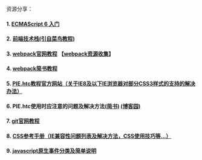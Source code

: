 资源分享：
 ####  1. [ECMAScript 6 入门](http://es6.ruanyifeng.com/)
 ####  2. [前端技术栈(引自菜鸟教程)](http://www.runoob.com/w3cnote/webfrontendstack.html)
 ####  3. [webpack官网教程](https://webpack.js.org/) 【[webpack资源收集](https://segmentfault.com/a/1190000005995267)】
 ####  4. [webpack简书教程](https://www.jianshu.com/p/42e11515c10f)
 ####  5. [PIE.htc教程官方网站（关于IE8及以下IE浏览器对部分CSS3样式的支持的解决办法）](http://css3pie.com/)
 ####  6. PIE.htc使用时应注意的问题及解决方法[(简书)](https://www.jianshu.com/p/b18cbc3e6b64) [(博客园)](https://www.cnblogs.com/Hcjer/p/3986442.html)
 ####  7. [git官网教程](https://git-scm.com/book/zh/v2)
 ####  8. [CSS参考手册（IE兼容性问题列表及解决方法，CSS使用技巧等...）](http://www.css88.com/book/css/)
 ####  9. [javascript原生事件分类及简单说明](http://www.w3school.com.cn/tags/html_ref_eventattributes.asp)

